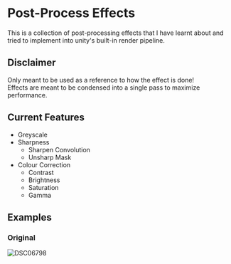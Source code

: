 # Post-Process Effects
This is a collection of post-processing effects that I have learnt about and tried to implement into unity's built-in render pipeline.

## Disclaimer
Only meant to be used as a reference to how the effect is done!
</br>Effects are meant to be condensed into a single pass to maximize performance.

## Current Features
- Greyscale
- Sharpness
  - Sharpen Convolution
  - Unsharp Mask
- Colour Correction
    - Contrast
    - Brightness
    - Saturation
    - Gamma

 ## Examples
 ### Original
 ![DSC06798](https://github.com/yanchn-lim/Post-Process-Effects/assets/105861890/98ee41e6-38ce-4298-be1f-56e34db735dc)

